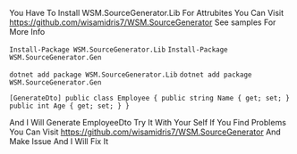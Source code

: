 You Have To Install WSM.SourceGenerator.Lib For Attrubites
You Can Visit https://github.com/wisamidris7/WSM.SourceGenerator
See samples For More Info


`
Install-Package WSM.SourceGenerator.Lib
`
`
Install-Package WSM.SourceGenerator.Gen
`


`
dotnet add package WSM.SourceGenerator.Lib
`
`
dotnet add package WSM.SourceGenerator.Gen
`


`
[GenerateDto]
public class Employee
{
     public string Name { get; set; }
     public int Age { get; set; }
}
`


And I Will Generate EmployeeDto Try It With Your Self
If You Find Problems You Can Visit https://github.com/wisamidris7/WSM.SourceGenerator
And Make Issue And I Will Fix It
